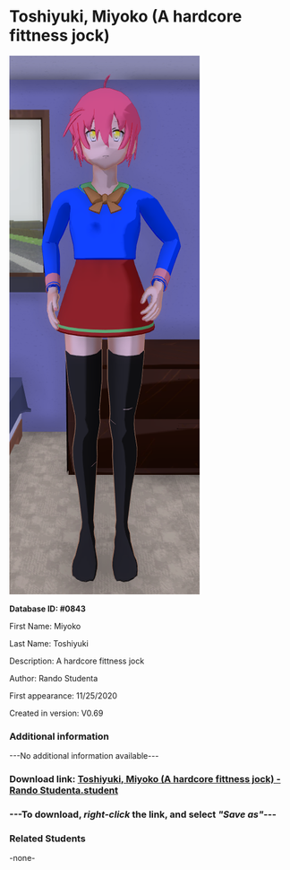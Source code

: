 # Toshiyuki, Miyoko (A hardcore fittness jock)

<img src="../../Files/Images/Toshiyuki, Miyoko (A hardcore fittness jock).png" title="Toshiyuki, Miyoko (A hardcore fittness jock) - Rando Studenta">

**Database ID: #0843**

First Name: Miyoko

Last Name: Toshiyuki

Description: A hardcore fittness jock

Author: Rando Studenta

First appearance: 11/25/2020

Created in version: V0.69

### Additional information

---No additional information available---

### Download link: <a href="https://raw.githubusercontent.com/Arbiter1223/Daigaku-Gurashi-Custom-Students/master/Files/Student%20Files/Toshiyuki%2C%20Miyoko%20(A%20hardcore%20fittness%20jock)%20-%20Rando%20Studenta.student">Toshiyuki, Miyoko (A hardcore fittness jock) - Rando Studenta.student</a>

### ---**To download, _right-click_ the link, and select _"Save as"_**---

### Related Students

-none-
